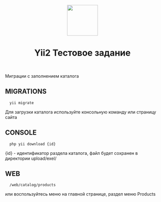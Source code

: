 <p align="center">
    <a href="https://github.com/yiisoft" target="_blank">
        <img src="https://avatars0.githubusercontent.com/u/993323" height="100px">
    </a>
    <h1 align="center">Yii2 Тестовое задание</h1>
    <br>
</p>

Миграции с заполнением каталога

MIGRATIONS
-------------------

      yii migrate
    

Для загрузки каталога используйте консольную команду или страницу сайта

CONSOLE
-------------------

      php yii download {id}     
{id} - идентификатор раздела каталога, 
файл будет сохранен в директории upload/exel/

WEB
------------
      /web/catalog/products 
 
или воспользуйтесь меню на главной странице,
раздел меню Products

